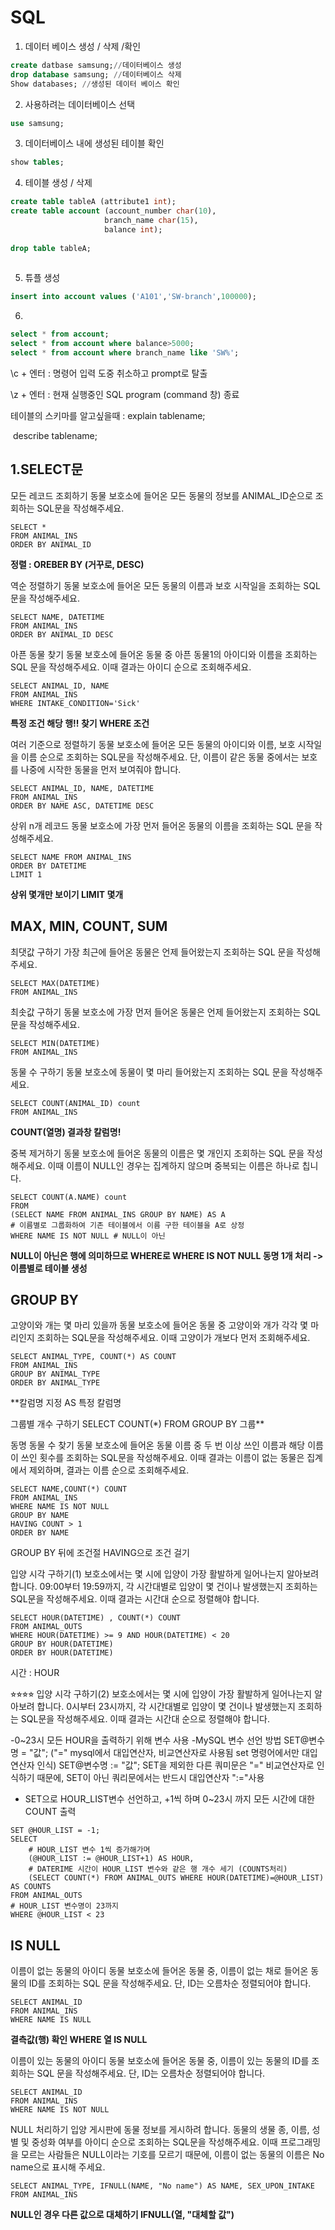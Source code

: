 # SQL  

1. 데이터 베이스 생성 / 삭제 /확인

```sql
create datbase samsung;//데이터베이스 생성
drop database samsung; //데이터베이스 삭제
Show databases; //생성된 데이터 베이스 확인
```

2. 사용하려는 데이터베이스 선택
```sql
use samsung;
```

3. 데이터베이스 내에 생성된 테이블 확인

```sql
show tables;
```

4. 테이블 생성 / 삭제

```sql
create table tableA (attribute1 int);
create table account (account_number char(10),
                     branch_name char(15),
                     balance int);
                     
drop table tableA;                    
                    
```

5. 튜플 생성

```sql
insert into account values ('A101','SW-branch',100000);
```

6.

```sql
select * from account;
select * from account where balance>5000;
select * from account where branch_name like 'SW%';
```



\c + 엔터 : 명령어 입력 도중 취소하고 prompt로 탈출

\z + 엔터 : 현재 실행중인 SQL program (command 창) 종료

테이블의 스키마를 알고싶을때 : explain tablename; 

​													   describe tablename;

 



## 1.SELECT문

모든 레코드 조회하기
동물 보호소에 들어온 모든 동물의 정보를 ANIMAL_ID순으로 조회하는 SQL문을 작성해주세요.

```null
SELECT * 
FROM ANIMAL_INS
ORDER BY ANIMAL_ID
```

**정렬 : OREBER BY (거꾸로, DESC)**

역순 정렬하기
동물 보호소에 들어온 모든 동물의 이름과 보호 시작일을 조회하는 SQL문을 작성해주세요.

```null
SELECT NAME, DATETIME 
FROM ANIMAL_INS 
ORDER BY ANIMAL_ID DESC
```

아픈 동물 찾기
동물 보호소에 들어온 동물 중 아픈 동물1의 아이디와 이름을 조회하는 SQL 문을 작성해주세요. 이때 결과는 아이디 순으로 조회해주세요.

```null
SELECT ANIMAL_ID, NAME 
FROM ANIMAL_INS 
WHERE INTAKE_CONDITION='Sick'
```

**특정 조건 해당 행!! 찾기 WHERE 조건**

여러 기준으로 정렬하기
동물 보호소에 들어온 모든 동물의 아이디와 이름, 보호 시작일을 이름 순으로 조회하는 SQL문을 작성해주세요. 단, 이름이 같은 동물 중에서는 보호를 나중에 시작한 동물을 먼저 보여줘야 합니다.

```null
SELECT ANIMAL_ID, NAME, DATETIME 
FROM ANIMAL_INS 
ORDER BY NAME ASC, DATETIME DESC
```

상위 n개 레코드
동물 보호소에 가장 먼저 들어온 동물의 이름을 조회하는 SQL 문을 작성해주세요.

```null
SELECT NAME FROM ANIMAL_INS 
ORDER BY DATETIME 
LIMIT 1
```

**상위 몇개만 보이기 LIMIT 몇개**

## MAX, MIN, COUNT, SUM

최댓값 구하기
가장 최근에 들어온 동물은 언제 들어왔는지 조회하는 SQL 문을 작성해주세요.

```null
SELECT MAX(DATETIME)
FROM ANIMAL_INS
```

최솟값 구하기
동물 보호소에 가장 먼저 들어온 동물은 언제 들어왔는지 조회하는 SQL 문을 작성해주세요.

```null
SELECT MIN(DATETIME) 
FROM ANIMAL_INS
```

동물 수 구하기
동물 보호소에 동물이 몇 마리 들어왔는지 조회하는 SQL 문을 작성해주세요.

```null
SELECT COUNT(ANIMAL_ID) count
FROM ANIMAL_INS
```

**COUNT(열명) 결과창 칼럼명!**

중복 제거하기
동물 보호소에 들어온 동물의 이름은 몇 개인지 조회하는 SQL 문을 작성해주세요. 이때 이름이 NULL인 경우는 집계하지 않으며 중복되는 이름은 하나로 칩니다.

```null
SELECT COUNT(A.NAME) count
FROM 
(SELECT NAME FROM ANIMAL_INS GROUP BY NAME) AS A
# 이름별로 그룹화하여 기존 테이블에서 이름 구한 테이블을 A로 상정
WHERE NAME IS NOT NULL # NULL이 아닌 
```

**NULL이 아닌은 행에 의미하므로 WHERE로
WHERE IS NOT NULL
동명 1개 처리 -> 이름별로 테이블 생성**

## GROUP BY

고양이와 개는 몇 마리 있을까
동물 보호소에 들어온 동물 중 고양이와 개가 각각 몇 마리인지 조회하는 SQL문을 작성해주세요. 이때 고양이가 개보다 먼저 조회해주세요.

```null
SELECT ANIMAL_TYPE, COUNT(*) AS COUNT
FROM ANIMAL_INS 
GROUP BY ANIMAL_TYPE
ORDER BY ANIMAL_TYPE
```

**칼럼명 지정
AS 특정 칼럼명

그룹별 개수 구하기
SELECT COUNT(*)
FROM
GROUP BY 그룹**

동명 동물 수 찾기
동물 보호소에 들어온 동물 이름 중 두 번 이상 쓰인 이름과 해당 이름이 쓰인 횟수를 조회하는 SQL문을 작성해주세요. 이때 결과는 이름이 없는 동물은 집계에서 제외하며, 결과는 이름 순으로 조회해주세요.

```null
SELECT NAME,COUNT(*) COUNT 
FROM ANIMAL_INS 
WHERE NAME IS NOT NULL
GROUP BY NAME
HAVING COUNT > 1
ORDER BY NAME
```

GROUP BY 뒤에 조건절 HAVING으로 조건 걸기

입양 시각 구하기(1)
보호소에서는 몇 시에 입양이 가장 활발하게 일어나는지 알아보려 합니다. 09:00부터 19:59까지, 각 시간대별로 입양이 몇 건이나 발생했는지 조회하는 SQL문을 작성해주세요. 이때 결과는 시간대 순으로 정렬해야 합니다.

```null
SELECT HOUR(DATETIME) , COUNT(*) COUNT
FROM ANIMAL_OUTS
WHERE HOUR(DATETIME) >= 9 AND HOUR(DATETIME) < 20
GROUP BY HOUR(DATETIME)
ORDER BY HOUR(DATETIME)
```

시간 : HOUR

⭐︎⭐︎⭐︎⭐︎
입양 시각 구하기(2)
보호소에서는 몇 시에 입양이 가장 활발하게 일어나는지 알아보려 합니다. 0시부터 23시까지, 각 시간대별로 입양이 몇 건이나 발생했는지 조회하는 SQL문을 작성해주세요. 이때 결과는 시간대 순으로 정렬해야 합니다.

-0~23시 모든 HOUR을 출력하기 위해 변수 사용
-MySQL 변수 선언 방법
SET@변수명 = "값";
("=" mysql에서 대입연산자, 비교연산자로 사용됨 set 명령어에서만 대입연산자 인식)
SET@변수명 := "값";
SET을 제외한 다른 쿼미문은 "=" 비교연산자로 인식하기 때문에, SET이 아닌 쿼리문에서는 반드시 대입연산자 ":="사용

- SET으로 HOUR_LIST변수 선언하고,
  +1씩 하며 0~23시 까지 모든 시간에 대한 COUNT 출력

```null
SET @HOUR_LIST = -1;
SELECT 
	# HOUR_LIST 변수 1씩 증가해가며 
    (@HOUR_LIST := @HOUR_LIST+1) AS HOUR,
    # DATERIME 시간이 HOUR_LIST 변수와 같은 행 개수 세기 (COUNTS처리)
    (SELECT COUNT(*) FROM ANIMAL_OUTS WHERE HOUR(DATETIME)=@HOUR_LIST) AS COUNTS
FROM ANIMAL_OUTS
# HOUR_LIST 변수명이 23까지
WHERE @HOUR_LIST < 23
```

## IS NULL

이름이 없는 동물의 아이디
동물 보호소에 들어온 동물 중, 이름이 없는 채로 들어온 동물의 ID를 조회하는 SQL 문을 작성해주세요. 단, ID는 오름차순 정렬되어야 합니다.

```null
SELECT ANIMAL_ID 
FROM ANIMAL_INS 
WHERE NAME IS NULL
```

**결측값(행) 확인
WHERE 열 IS NULL**

이름이 있는 동물의 아이디
동물 보호소에 들어온 동물 중, 이름이 있는 동물의 ID를 조회하는 SQL 문을 작성해주세요. 단, ID는 오름차순 정렬되어야 합니다.

```null
SELECT ANIMAL_ID 
FROM ANIMAL_INS 
WHERE NAME IS NOT NULL
```

NULL 처리하기
입양 게시판에 동물 정보를 게시하려 합니다. 동물의 생물 종, 이름, 성별 및 중성화 여부를 아이디 순으로 조회하는 SQL문을 작성해주세요. 이때 프로그래밍을 모르는 사람들은 NULL이라는 기호를 모르기 때문에, 이름이 없는 동물의 이름은 No name으로 표시해 주세요.

```null
SELECT ANIMAL_TYPE, IFNULL(NAME, "No name") AS NAME, SEX_UPON_INTAKE 
FROM ANIMAL_INS
```

**NULL인 경우 다른 값으로 대체하기
IFNULL(열, "대체할 값")**